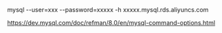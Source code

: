 
  mysql --user=xxx  --password=xxxxx  -h xxxxx.mysql.rds.aliyuncs.com

https://dev.mysql.com/doc/refman/8.0/en/mysql-command-options.html
